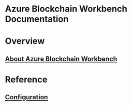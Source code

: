 ﻿# Azure Blockchain Workbench Documentation

# Overview
## [About Azure Blockchain Workbench](blockchain-workbench-overview.md)

# Reference
## [Configuration](blockchain-workbench-configuration-overview.md)
